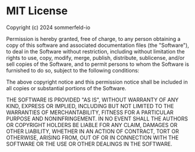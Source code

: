 # MIT License

Copyright (c) 2024 sommerfeld-io

Permission is hereby granted, free of charge, to any person obtaining a copy of this software and associated documentation files (the "Software"), to deal in the Software without restriction, including without limitation the rights to use, copy, modify, merge, publish, distribute, sublicense, and/or sell copies of the Software, and to permit persons to whom the Software is furnished to do so, subject to the following conditions:

The above copyright notice and this permission notice shall be included in all copies or substantial portions of the Software.

THE SOFTWARE IS PROVIDED "AS IS", WITHOUT WARRANTY OF ANY KIND, EXPRESS OR IMPLIED, INCLUDING BUT NOT LIMITED TO THE WARRANTIES OF MERCHANTABILITY, FITNESS FOR A PARTICULAR PURPOSE AND NONINFRINGEMENT. IN NO EVENT SHALL THE AUTHORS OR COPYRIGHT HOLDERS BE LIABLE FOR ANY CLAIM, DAMAGES OR OTHER LIABILITY, WHETHER IN AN ACTION OF CONTRACT, TORT OR OTHERWISE, ARISING FROM, OUT OF OR IN CONNECTION WITH THE SOFTWARE OR THE USE OR OTHER DEALINGS IN THE SOFTWARE.

<!-- !    DO NOT EDIT DIRECTLY !!!!!                         -->
<!-- !    File is auto-generated by pipeline                 -->
<!-- !    Contents are based on files from docs/about dir    -->

<!-- !    DO NOT EDIT DIRECTLY !!!!!                         -->
<!-- !    File is auto-generated by pipeline                 -->
<!-- !    Contents are based on files from docs/about dir    -->

<!-- !    DO NOT EDIT DIRECTLY !!!!!                         -->
<!-- !    File is auto-generated by pipeline                 -->
<!-- !    Contents are based on files from docs/about dir    -->

<!-- !    DO NOT EDIT DIRECTLY !!!!!                         -->
<!-- !    File is auto-generated by pipeline                 -->
<!-- !    Contents are based on files from docs/about dir    -->

<!-- !    DO NOT EDIT DIRECTLY !!!!!                         -->
<!-- !    File is auto-generated by pipeline                 -->
<!-- !    Contents are based on files from docs/about dir    -->

<!-- !    DO NOT EDIT DIRECTLY !!!!!                         -->
<!-- !    File is auto-generated by pipeline                 -->
<!-- !    Contents are based on files from docs/about dir    -->

<!-- !    DO NOT EDIT DIRECTLY !!!!!                         -->
<!-- !    File is auto-generated by pipeline                 -->
<!-- !    Contents are based on files from docs/about dir    -->
